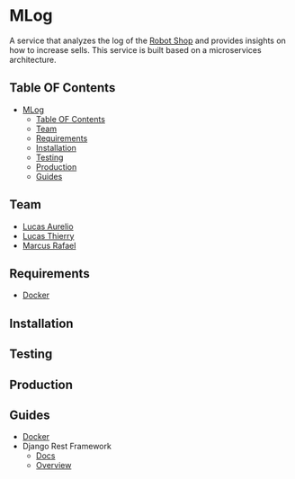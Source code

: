 # MLog

A service that analyzes the log of the [Robot Shop](https://github.com/instana/robot-shop) and provides insights on how to increase sells.
This service is built based on a microservices architecture.

## Table OF Contents

- [MLog](#mlog)
  - [Table OF Contents](#table-of-contents)
  - [Team](#team)
  - [Requirements](#requirements)
  - [Installation](#installation)
  - [Testing](#testing)
  - [Production](#production)
  - [Guides](#guides)

## Team

- [Lucas Aurelio](https://github.com/lucas625)
- [Lucas Thierry](https://github.com/lucasthierry)
- [Marcus Rafael](https://github.com/marcusrafael)

## Requirements

- [Docker](https://www.docker.com/)

## Installation

## Testing

## Production

## Guides

- [Docker](https://docs.docker.com/get-started/)
- Django Rest Framework
  - [Docs](https://www.django-rest-framework.org/)
  - [Overview](http://www.cdrf.co/)
